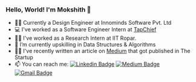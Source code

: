 ### Hello, World! I'm Mokshith 👋


- 👨‍💻 Currently a Design Engineer at Innominds Software Pvt. Ltd
- 💻 I've worked as a Software Engineer Intern at [TapChief](https://www.tapchief.com/)
- 👨‍🔬 I've worked as a Research Intern at IIT Ropar.
- 🌱 I’m currently upskilling in Data Structures & Algorithms
- ✍🏻 I've recently written an article on [Medium](https://medium.com/swlh/building-a-date-time-range-picker-with-angular-bulma-and-moment-js-16cb8ed9d140) that got published in The Startup
- 📫 You can reach me: [![Linkedin Badge](https://img.shields.io/badge/-mokshithpyla-blue?style=flat-square&logo=Linkedin&logoColor=white&link=https://www.linkedin.com/in/mokshith-pyla/)](https://www.linkedin.com/in/mokshith-pyla/) [![Medium Badge](https://img.shields.io/badge/-@mokshithnathpyla-03a57a?style=flat-square&labelColor=000000&logo=Medium&link=https://medium.com/@mokshithnathpyla)](https://medium.com/@mokshithnathpyla)
[![Gmail Badge](https://img.shields.io/badge/-mokshithpyla@gmail.com-c14438?style=flat-square&logo=Gmail&logoColor=white&link=mailto:mokshithpyla@gmail.com)](mailto:mokshithpyla@gmail.com)
